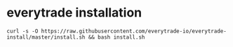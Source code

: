 # everytrade installation

```shell
curl -s -O https://raw.githubusercontent.com/everytrade-io/everytrade-install/master/install.sh && bash install.sh
```
